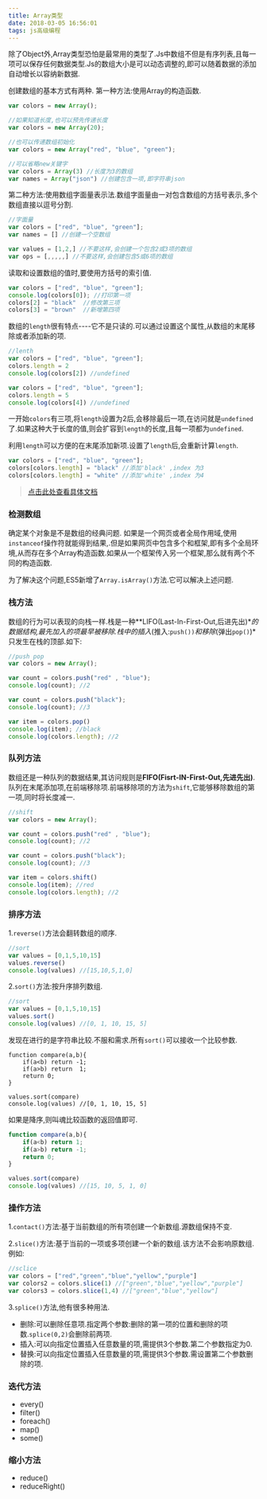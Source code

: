 ```yaml
---
title: Array类型
date: 2018-03-05 16:56:01
tags: js高级编程
---
```



除了Object外,Array类型恐怕是最常用的类型了.Js中数组不但是有序列表,且每一项可以保存任何数据类型.Js的数组大小是可以动态调整的,即可以随着数据的添加自动增长以容纳新数据.

<!-- more -->

创建数组的基本方式有两种.
第一种方法:使用Array的构造函数.

```js
var colors = new Array();

//如果知道长度,也可以预先传递长度
var colors = new Array(20);

//也可以传递数组初始化
var colors = new Array("red", "blue", "green");

//可以省略new关键字
var colors = Array(3) //长度为3的数组
var names = Array("json") //创建包含一项,即字符串json 
```
第二种方法:使用数组字面量表示法.数组字面量由一对包含数组的方括号表示,多个数组直接以逗号分割.
```js
//字面量
var colors = ["red", "blue", "green"];
var names = [] //创建一个空数组

var values = [1,2,] //不要这样,会创建一个包含2或3项的数组
var ops = [,,,,,] //不要这样,会创建包含5或6项的数组
```

读取和设置数组的值时,要使用方括号的索引值.
```js
var colors = ["red", "blue", "green"];
console.log(colors[0]); //打印第一项
colors[2] = "black"  //修改第三项
colors[3] = "brown"  //新增第四项
```

数组的`length`很有特点----它不是只读的.可以通过设置这个属性,从数组的末尾移除或者添加新的项.

```js
//lenth
var colors = ["red", "blue", "green"];
colors.length = 2
console.log(colors[2]) //undefined

var colors = ["red", "blue", "green"];
colors.length = 5
console.log(colors[4]) //undefined
```
一开始`colors`有三项,将`length`设置为2后,会移除最后一项,在访问就是`undefined`了.如果这种大于长度的值,则会扩容到`length`的长度,且每一项都为`undefined`.

利用`length`可以方便的在末尾添加新项.设置了`length`后,会重新计算`length`.

```js
var colors = ["red", "blue", "green"];
colors[colors.length] = "black" //添加'black' ,index 为3 
colors[colors.length] = "white" //添加'white' ,index 为4
```
>[点击此处查看具体文档](https://developer.mozilla.org/en-US/docs/Web/JavaScript/Reference/Global_Objects/Array)


### 检测数组

确定某个对象是不是数组的经典问题.
如果是一个网页或者全局作用域,使用`instanceof`操作符就能得到结果,.但是如果网页中包含多个和框架,即有多个全局环境,从而存在多个Array构造函数.如果从一个框架传入另一个框架,那么就有两个不同的构造函数.

为了解决这个问题,ES5新增了`Array.isArray()`方法.它可以解决上述问题.

### 栈方法

数组的行为可以表现的向栈一样.栈是一种**LIFO(Last-In-First-Out,后进先出)**的数据结构,最先加入的项最早被移除.栈中的插入*(推入:`push())`*和移除*(弹出`pop()`)*只发生在栈的顶部.如下:

```js
//push pop
var colors = new Array();

var count = colors.push("red" , "blue");
console.log(count); //2

var count = colors.push("black");
console.log(count); //3

var item = colors.pop()
console.log(item); //black
console.log(colors.length); //2
```

### 队列方法

数组还是一种队列的数据结果,其访问规则是**FIFO(Fisrt-IN-First-Out,先进先出)**.队列在末尾添加项,在前端移除项.前端移除项的方法为`shift`,它能够移除数组的第一项,同时将长度减一.

```js
//shift
var colors = new Array();

var count = colors.push("red" , "blue");
console.log(count); //2

var count = colors.push("black");
console.log(count); //3

var item = colors.shift()
console.log(item); //red
console.log(colors.length); //2
```

### 排序方法

1.`reverse()`方法会翻转数组的顺序.

```js
//sort
var values = [0,1,5,10,15]
values.reverse()
console.log(values) //[15,10,5,1,0]
```

2.`sort()`方法:按升序排列数组.

```js
//sort
var values = [0,1,5,10,15]
values.sort()
console.log(values) //[0, 1, 10, 15, 5]
```
发现在进行的是字符串比较.不服和需求.所有`sort()`可以接收一个比较参数.

```
function compare(a,b){
    if(a<b) return -1;
    if(a>b) return  1;
    return 0;
}

values.sort(compare)
console.log(values) //[0, 1, 10, 15, 5]
```

如果是降序,则叫魂比较函数的返回值即可.

```js
function compare(a,b){
    if(a<b) return 1;
    if(a>b) return -1;
    return 0;
}

values.sort(compare)
console.log(values) //[15, 10, 5, 1, 0]
```

### 操作方法

1.`contact()`方法:基于当前数组的所有项创建一个新数组.源数组保持不变.

2.`slice()`方法:基于当前的一项或多项创建一个新的数组.该方法不会影响原数组.例如:
```js
//sclice
var colors = ["red","green","blue","yellow","purple"]
var colors2 = colors.slice(1) //["green","blue","yellow","purple"]
var colors3 = colors.slice(1,4) //["green","blue","yellow"]
```

3.`splice()`方法,他有很多种用法.

 - 删除:可以删除任意项.指定两个参数:删除的第一项的位置和删除的项数.`splice(0,2)`会删除前两项.
 - 插入:可以向指定位置插入任意数量的项,需提供3个参数.第二个参数指定为0.
 - 替换:可以向指定位置插入任意数量的项,需提供3个参数.需设置第二个参数删除的项.
 

### 迭代方法

- every()
- filter()
- foreach()
- map()
- some()

### 缩小方法

- reduce()
- reduceRight()